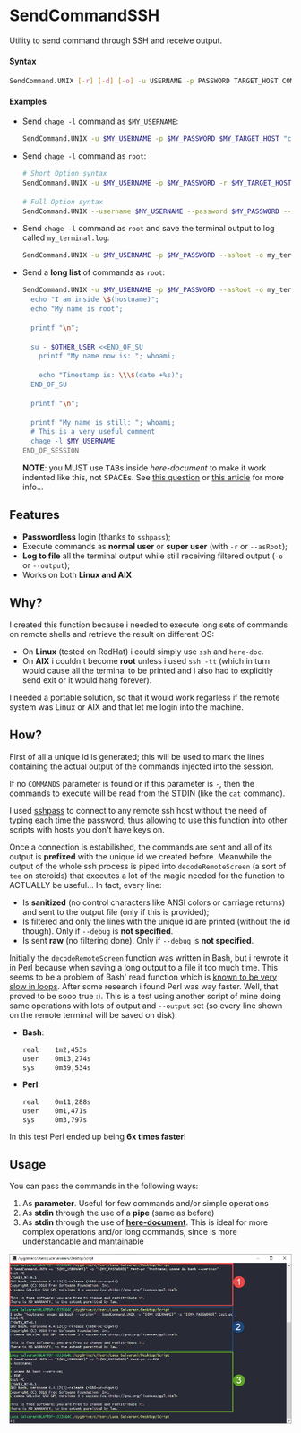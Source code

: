 # SendCommandSSH
Utility to send command through SSH and receive output.

#### Syntax
```Bash
SendCommand.UNIX [-r] [-d] [-o] -u USERNAME -p PASSWORD TARGET_HOST COMMANDS
```
#### Examples
- Send `chage -l` command as `$MY_USERNAME`:
  ```bash
  SendCommand.UNIX -u $MY_USERNAME -p $MY_PASSWORD $MY_TARGET_HOST "chage -l $MY_USERNAME"
  ```

- Send `chage -l` command as `root`:
  ```bash
  # Short Option syntax
  SendCommand.UNIX -u $MY_USERNAME -p $MY_PASSWORD -r $MY_TARGET_HOST "chage -l $MY_USERNAME"
  
  # Full Option syntax
  SendCommand.UNIX --username $MY_USERNAME --password $MY_PASSWORD --asRoot $MY_TARGET_HOST "chage -l $MY_USERNAME"
  ```

- Send `chage -l` command as `root` and save the terminal output to log called `my_terminal.log`:
  ```bash
  SendCommand.UNIX -u $MY_USERNAME -p $MY_PASSWORD --asRoot -o my_terminal.log $MY_TARGET_HOST "chage -l $MY_USERNAME"
  ```
  
- Send a **long list** of commands as `root`:
  ```bash
  SendCommand.UNIX -u $MY_USERNAME -p $MY_PASSWORD --asRoot -o my_terminal.log $MY_TARGET_HOST <<-END_OF_SESSION
    echo "I am inside \$(hostname)";
    echo "My name is root";
    
    printf "\n";
	
    su - $OTHER_USER <<END_OF_SU
      printf "My name now is: "; whoami;

      echo "Timestamp is: \\\$(date +%s)";
    END_OF_SU
	
    printf "\n";
	
    printf "My name is still: "; whoami;
    # This is a very useful comment
    chage -l $MY_USERNAME
  END_OF_SESSION
  ```
  **NOTE**: you MUST use <kbd>TAB</kbd>s inside _here-document_ to make it work indented like this, not <kbd>SPACE</kbd>s. See [this question](https://unix.stackexchange.com/a/353689/348102) or [this article](https://linuxize.com/post/bash-heredoc/) for more info...

## Features
- **Passwordless** login (thanks to `sshpass`);
- Execute commands as **normal user** or **super user** (with `-r` or `--asRoot`);
- **Log to file** all the terminal output while still receiving filtered output (`-o` or `--output`);
- Works on both **Linux and AIX**.

## Why? 
I created this function because i needed to execute long sets of commands on remote shells and retrieve the result on different OS:
- On **Linux** (tested on RedHat) i could simply use `ssh` and `here-doc`.
- On **AIX** i couldn't become **root** unless i used `ssh -tt` (which in turn would cause all the terminal to be printed and i also had to explicitly send exit or it would hang forever).

I needed a portable solution, so that it would work regarless if the remote system was Linux or AIX and that let me login into the machine.

## How?
First of all a unique id is generated; this will be used to mark the lines containing the actual output of the commands injected into the session.

If no `COMMANDS` parameter is found or if this parameter is `-`, then the commands to execute will be read from the STDIN (like the `cat` command).

I used [sshpass](https://linux.die.net/man/1/sshpass) to connect to any remote ssh host without the need of typing each time the password, thus allowing to use this function into other scripts with hosts you don't have keys on. 

Once a connection is estabilished, the commands are sent and all of its output is **prefixed** with the unique id we created before. Meanwhile the output of the whole ssh process is piped into `decodeRemoteScreen` (a sort of `tee` on steroids) that executes a lot of the magic needed for the function to ACTUALLY be useful... In fact, every line:
- Is **sanitized** (no control characters like ANSI colors or carriage returns) and sent to the output file (only if this is provided);
- Is filtered and only the lines with the unique id are printed (without the id though). Only if `--debug` is **not specified**.
- Is sent **raw** (no filtering done). Only if `--debug` is **not specified**.

Initially the `decodeRemoteScreen` function was written in Bash, but i rewrote it in Perl because when saving a long output to a file it too much time. This seems to be a problem of Bash' read function which is [known to be very slow in loops](https://stackoverflow.com/a/13764233/8965861). After some research i found Perl was way faster. Well, that proved to be sooo true :). This is a test using another script of mine doing same operations with lots of output and `--output` set (so every line shown on the remote terminal will be saved on disk):
- **Bash**:
  ```
  real    1m2,453s
  user    0m13,274s
  sys     0m39,534s
  ```
- **Perl**:
  ```
  real    0m11,288s
  user    0m1,471s
  sys     0m3,797s
  ```

In this test Perl ended up being **6x times faster**!

## Usage

You can pass the commands in the following ways:
1. As **parameter**. Useful for few commands and/or simple operations
2. As **stdin** through the use of a **pipe** (same as before)
3. As **stdin** through the use of [**here-document**](https://linuxhint.com/bash-heredoc-tutorial/). This is ideal for more complex operations and/or long commands, since is more understandable and mantainable

![The different ways](./images/screenshot_command_ways.png)
